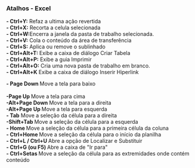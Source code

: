 <h3 class="code-line" data-line-start=0 data-line-end=1 ><a id="Atalhos__Excel_0"></a>Atalhos - Excel</h3>
<strong>- Ctrl+Y:</strong> Refaz a ultima ação revertida<br>
<strong>- Ctrl+X:</strong> Recorta a celula selecionada<br>
<strong>- Ctrl+W:</strong>Encerra a janela da pasta de trabalho selecionada.<br>
<strong>- Ctrl+V:</strong> Cola  o conteúdo da área de transferência<br>
<strong>- Ctrl+S:</strong> Aplica ou remove o sublinhado<br>
<strong>- Ctrl+Alt+T: </strong> Exibe a caixa de diálogo Criar Tabela<br>
<strong>- Ctrl+Alt+P:</strong> Exibe a guia Imprimir<br>
<strong>- Ctrl+Alt+O:</strong> Cria uma nova pasta de trabalho em branco.<br>
<strong>- Ctrl+Alt+K</strong> Exibe a caixa de diálogo Inserir Hiperlink</p>
<strong>- Page Down	</strong> Move a tela para baixo<br><br>
<strong>-Page Up	</strong> Move a tela para cima<br>
<strong>-Alt+Page Down	</strong> Move a tela para a direita<br>
<strong>-Alt+Page Up	</strong> Move a tela para esquerda<br>
<strong>- Tab</strong> Move a seleção da célula para a direita<br>
<strong>-Shift+Tab	</strong>Move a seleção da célula para a esquerda<br>
<strong>- Home	</strong>Move a seleção da célula para a primeira célula da coluna<br>
<strong>- Ctrl+Home	</strong> Move a seleção da célula para o início da planilha<br>
<strong>- Ctrl+L / Ctrl+U	</strong> Abre a opção de Localizar e Substituir<br>
<strong>- Ctrl+G (ou F5)		</strong> Abre a caixa de "Ir para"<br>
<strong>- Ctrl+Setas		</strong>Move a seleção da célula para as extremidades onde contém conteúdo<br>
